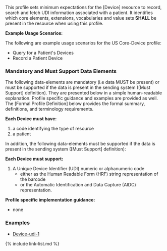 ﻿This profile sets minimum expectations for the [Device] resource to record, search and fetch UDI information associated with a patient. It identifies which core elements, extensions, vocabularies and value sets **SHALL** be present in the resource when using this profile.

**Example Usage Scenarios:**

The following are example usage scenarios for the US Core-Device profile:

-   Query for a Patient's Devices
-   Record a Patient Device

### Mandatory and Must Support Data Elements

The following data-elements are mandatory (i.e data MUST be present) or must be supported if the data is present in the sending system ([Must Support] definition). They are presented below in a simple human-readable explanation.  Profile specific guidance and examples are provided as well.  The [Formal Profile Definition] below provides the  formal summary, definitions, and  terminology requirements.

**Each Device must have:**

1.  a code identifying the type of resource
1.  a patient

In addition, the following data-elements must be supported if the data is present in the sending system ([Must Support] definition):

**Each Device must support:**

1. A Unique Device Identifier (UDI) numeric or alphanumeric code
   - either as the Human Readable Form (HRF) string representation of the barcode
   - or the Automatic Identification and Data Capture (AIDC) representation.

**Profile specific implementation guidance:**

* none

### Examples

- [Device-udi-1](Device-udi-1.html)

{% include link-list.md %}
